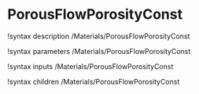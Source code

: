 <!-- MOOSE Documentation Stub: Remove this when content is added. -->

# PorousFlowPorosityConst
!syntax description /Materials/PorousFlowPorosityConst

!syntax parameters /Materials/PorousFlowPorosityConst

!syntax inputs /Materials/PorousFlowPorosityConst

!syntax children /Materials/PorousFlowPorosityConst
